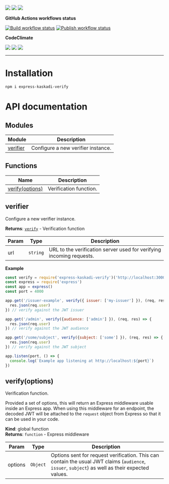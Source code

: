 ![](https://img.shields.io/github/package-json/v/kaskadi/express-kaskadi-verify)
![](https://img.shields.io/badge/code--style-standard-blue)
![](https://img.shields.io/github/license/kaskadi/express-kaskadi-verify?color=blue)

**GitHub Actions workflows status**

[![Build workflow status](https://img.shields.io/github/workflow/status/kaskadi/express-kaskadi-verify/build?label=build&logo=mocha)](https://github.com/kaskadi/express-kaskadi-verify/actions?query=workflow%3Abuild)
[![Publish workflow status](https://img.shields.io/github/workflow/status/kaskadi/express-kaskadi-verify/publish?label=publish&logo=npm)](https://github.com/kaskadi/express-kaskadi-verify/actions?query=workflow%3Apublish)

**CodeClimate**

[![](https://img.shields.io/codeclimate/maintainability/kaskadi/express-kaskadi-verify?label=maintainability&logo=Code%20Climate)](https://codeclimate.com/github/kaskadi/express-kaskadi-verify)
[![](https://img.shields.io/codeclimate/tech-debt/kaskadi/express-kaskadi-verify?label=technical%20debt&logo=Code%20Climate)](https://codeclimate.com/github/kaskadi/express-kaskadi-verify)
[![](https://img.shields.io/codeclimate/coverage/kaskadi/express-kaskadi-verify?label=test%20coverage&logo=Code%20Climate)](https://codeclimate.com/github/kaskadi/express-kaskadi-verify)

<!-- You can add badges inside of this section if you'd like -->

****

<!-- automatically generated documentation will be placed in here -->
# Installation

```
npm i express-kaskadi-verify
```

# API documentation

## Modules
Module | Description
------ | -----------
[verifier] | Configure a new verifier instance.

## Functions

Name | Description
------ | -----------
[verify(options)] | Verification function.


## verifier

Configure a new verifier instance.

**Returns**: [`verify`] - Verification function  

| Param | Type | Description |
| --- | --- | --- |
| url | `string` | URL to the verification server used for verifying incoming requests. |

**Example**  
```js
const verify = require('express-kaskadi-verify')('http://localhost:3000') // instanciate a new verifier
const express = require('express')
const app = express()
const port = 4000

app.get('/issuer-example', verify({ issuer: ['my-issuer'] }), (req, res) => {
  res.json(req.user)
}) // verify against the JWT issuer

app.get('/admin', verify({audience: ['admin'] }), (req, res) => {
  res.json(req.user)
}) // verify against the JWT audience

app.get('/some/subject', verify({subject: ['some'] }), (req, res) => {
  res.json(req.user)
}) // verify against the JWT subject

app.listen(port, () => {
  console.log(`Example app listening at http://localhost:${port}`)
})
```

## verify(options)

Verification function.

Provided a set of options, this will return an Express middleware usable inside an Express app. When using this middleware for an endpoint, the decoded JWT will be attached to the `request` object from Express so that it can be used in your code.

**Kind**: global function  
**Returns**: `function` - Express middleware  

| Param | Type | Description |
| --- | --- | --- |
| options | `Object` | Options sent for request verification. This can contain the usual JWT claims (`audience`, `issuer`, `subject`) as well as their expected values. |

<!-- LINKS -->

[verifier]:#verifier
[`verify`]:#verifyoptions
[verify(options)]:#verifyoptions
<!-- automatically generated documentation will be placed in here -->

<!-- You can customize this template as you'd like! -->
